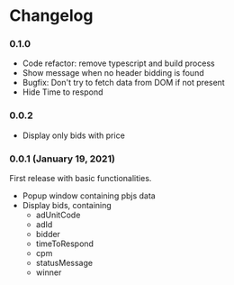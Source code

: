 # Changelog

### 0.1.0

* Code refactor: remove typescript and build process
* Show message when no header bidding is found
* Bugfix: Don't try to fetch data from DOM if not present
* Hide Time to respond

### 0.0.2

* Display only bids with price

### 0.0.1 (January 19, 2021)

First release with basic functionalities.

* Popup window containing pbjs data
* Display bids, containing
    * adUnitCode
    * adId
    * bidder
    * timeToRespond
    * cpm
    * statusMessage
    * winner